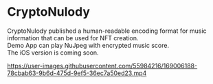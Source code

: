 # CryptoNulody
CryptoNulody published a human-readable encoding format for music information that can be used for NFT creation.  
Demo App can play NuJpeg with encrypted music score.  
The iOS version is coming soon.  

https://user-images.githubusercontent.com/55984216/169006188-78cbab63-9b6d-475d-9ef5-36ec7a50ed23.mp4

